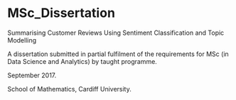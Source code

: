 # MSc_Dissertation

Summarising Customer Reviews Using Sentiment Classification and Topic Modelling

A dissertation submitted in partial fulfilment of the requirements for MSc (in Data Science and Analytics) by taught programme.

September 2017.

School of Mathematics, Cardiff University.

